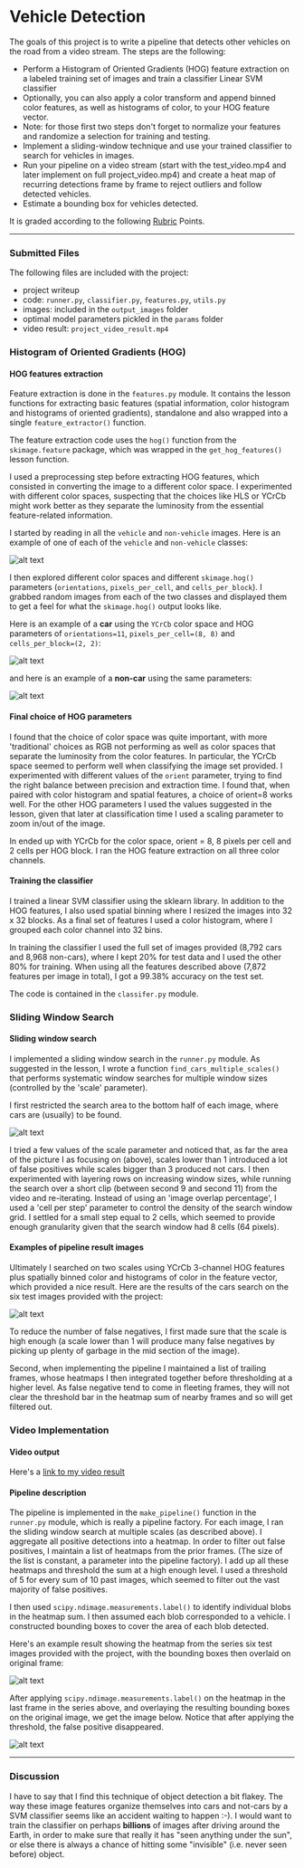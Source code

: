 
# **Vehicle Detection**

The goals of this project is to write a pipeline that detects other vehicles on the road from a video stream. The steps are the following:

* Perform a Histogram of Oriented Gradients (HOG) feature extraction on a labeled training set of images and train a classifier Linear SVM classifier
* Optionally, you can also apply a color transform and append binned color features, as well as histograms of color, to your HOG feature vector.
* Note: for those first two steps don't forget to normalize your features and randomize a selection for training and testing.
* Implement a sliding-window technique and use your trained classifier to search for vehicles in images.
* Run your pipeline on a video stream (start with the test_video.mp4 and later implement on full project_video.mp4) and create a heat map of recurring detections frame by frame to reject outliers and follow detected vehicles.
* Estimate a bounding box for vehicles detected.

It is graded according to the following  [Rubric](https://review.udacity.com/#!/rubrics/513/view) Points.

[//]: # (Image References)
[image1]: ./output_images/car_not_car.jpg
[image2]: ./output_images/A_car_hog_visualisation.jpg
[image22]: ./output_images/Not_a_car_hog_visualisation.jpg

[image3]: ./output_images/search_window.jpg
[image4]: ./output_images/boxes.jpg
[image5]: ./output_images/boxes_and_heat.jpg

[image7]: ./output_images/cars_found.jpg
[video1]: ./project_video_result.mp4



---
### Submitted Files

The following files are included with the project:

* project writeup
* code: `runner.py`, `classifier.py`, `features.py`, `utils.py`
* images: included in the `output_images` folder
* optimal model parameters pickled in the `params` folder
* video result: `project_video_result.mp4`



### Histogram of Oriented Gradients (HOG)

#### HOG features extraction

Feature extraction is done in the `features.py` module. It contains the lesson functions for extracting basic features (spatial information, color histogram and histograms of oriented gradients), standalone and also wrapped into a single `feature_extractor()` function.

The feature extraction code uses the `hog()` function from the `skimage.feature` package, which was wrapped in the `get_hog_features()` lesson function.

I used a preprocessing step before extracting HOG features, which consisted in converting the image to a different color space. I experimented with different color spaces, suspecting that the choices like HLS or YCrCb might work better as they separate the luminosity from the essential feature-related information.

I started by reading in all the `vehicle` and `non-vehicle` images.  Here is an example of one of each of the `vehicle` and `non-vehicle` classes:

![alt text][image1]

I then explored different color spaces and different `skimage.hog()` parameters (`orientations`, `pixels_per_cell`, and `cells_per_block`).  I grabbed random images from each of the two classes and displayed them to get a feel for what the `skimage.hog()` output looks like.

Here is an example of a **car** using the `YCrCb` color space and HOG parameters of `orientations=11`, `pixels_per_cell=(8, 8)` and `cells_per_block=(2, 2)`:


![alt text][image2]

and here is an example of a **non-car** using the same parameters:

![alt text][image22]

#### Final choice of HOG parameters

I found that the choice of color space was quite important, with more 'traditional' choices as RGB not performing as well as color spaces that separate the luminosity from the color features. In particular, the YCrCb space seemed to perform well when classifying the image set provided.
I experimented with different values of the `orient` parameter, trying to find the right balance between precision and extraction time. I found that, when paired with color histogram and spatial features, a choice of orient=8 works well. For the other HOG parameters I used the values suggested in the lesson, given that later at classification time I used a scaling parameter to zoom in/out of the image.

In ended up with YCrCb for the color space, orient = 8, 8 pixels per cell and 2 cells per HOG block. I ran the HOG feature extraction on all three color channels.

#### Training the classifier

I trained a linear SVM classifier using the sklearn library. In addition to the HOG features, I also used spatial binning where I resized the images into 32 x 32 blocks. As a final set of features I used a color histogram, where I grouped each color channel into 32 bins. 

In training the classifier I used the full set of images provided (8,792 cars and 8,968 non-cars), where I kept 20% for test data and I used the other 80% for training. When using all the features described above (7,872 features per image in total), I got a 99.38% accuracy on the test set.

The code is contained in the `classifer.py` module.


### Sliding Window Search

#### Sliding window search

I implemented a sliding window search in the `runner.py` module. As suggested in the lesson, I wrote a function `find_cars_multiple_scales()` that performs systematic window searches for multiple window sizes (controlled by the 'scale' parameter).

I first restricted the search area to the bottom half of each image, where cars are (usually) to be found.


![alt text][image3]



I tried a few values of the scale parameter and noticed that, as far the area of the picture I as focusing on (above), scales lower than 1 introduced a lot of false positives while scales bigger than 3 produced not cars. I then experimented with layering rows on increasing window sizes, while running the search over a short clip (between second 9 and second 11) from the video and re-iterating. Instead of using an 'image overlap percentage', I used a 'cell per step' parameter to control the density of the search window grid. I settled for a small step equal to 2 cells, which seemed to provide enough granularity given that the search window had 8 cells (64 pixels).


#### Examples of pipeline result images

Ultimately I searched on two scales using YCrCb 3-channel HOG features plus spatially binned color and histograms of color in the feature vector, which provided a nice result.  Here are the results of the cars search on the six test images provided with the project:

![alt text][image4]

To reduce the number of false negatives, I first made sure that the scale is high enough (a scale lower than 1 will produce many false negatives by picking up plenty of garbage in the mid section of the image).

Second, when implementing the pipeline I maintained a list of trailing frames, whose heatmaps I then integrated together before thresholding at a higher level. As false negative tend to come in fleeting frames, they will not clear the threshold bar in the heatmap sum of nearby frames and so will get filtered out.

### Video Implementation

#### Video output

Here's a [link to my video result](./project_video_result.mp4)


#### Pipeline description

The pipeline is implemented in the `make_pipeline()` function in the `runner.py` module, which is really a pipeline factory. For each image, I ran the sliding window search at multiple scales (as described above). I aggregate all positive detections into a heatmap. In order to filter out false positives, I maintain a list of heatmaps from the prior frames. (The size of the list is constant, a parameter into the pipeline factory). I add up all these heatmaps and threshold the sum at a high enough level. I used a threshold of 5 for every sum of 10 past images, which seemed to filter out the vast majority of false positives.  

I then used `scipy.ndimage.measurements.label()` to identify individual blobs in the heatmap sum.  I then assumed each blob corresponded to a vehicle.  I constructed bounding boxes to cover the area of each blob detected.  

Here's an example result showing the heatmap from the series six test images provided with the project, with the bounding boxes then overlaid on original frame:


![alt text][image5]

After applying `scipy.ndimage.measurements.label()` on the heatmap in the last frame in the series above, and overlaying the resulting bounding boxes on the original image, we get the image below.  Notice that after applying the threshold, the false positive disappeared.

![alt text][image7]



---

### Discussion


I have to say that I find this technique of object detection a bit flakey. The way these image features organize themselves into cars and not-cars by a SVM classifier seems like an accident waiting to happen :-). I would want to train the classifier on perhaps **billions** of images after driving around the Earth, in order to make sure that really it has "seen anything under the sun", or else there is always a chance of hitting some "invisible" (i.e. never seen before) object.
